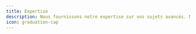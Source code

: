 ```yaml
---
title: Expertise
description: Nous fournissons notre expertise sur vos sujets avancés. Nous vous aiderons à adapter les dernières technologies à votre produit.
icon: graduation-cap
---
```

